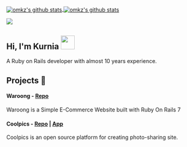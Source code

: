 <a href="https://github.com/omkz">
  <img align="center" src="https://github-readme-stats.vercel.app/api/top-langs/?username=omkz&theme=react&layout=compact" alt="omkz's github stats"/>
</a>

<a href="https://github.com/omkz">
 <img align="center" src="https://github-readme-stats.vercel.app/api?username=omkz&show_icons=true&theme=react&line_height=20" alt="omkz's github stats"/>
</a>

![](https://komarev.com/ghpvc/?username=omkz&style=flat-square)


## Hi, I'm Kurnia <img src="https://user-images.githubusercontent.com/10743728/100195412-e2ca3780-2f29-11eb-98b0-26af8496f704.gif" width="36px" /> 
A Ruby on Rails developer with almost 10 years experience.

## Projects 🎨 

#### Waroong - [Repo](https://github.com/omkz/waroong)

Waroong is a Simple E-Commerce Website built with Ruby On Rails 7

#### Coolpics - [Repo](https://github.com/omkz/coolpics) | [App](https://coolpics.herokuapp.com)

Coolpics is an open source platform for creating photo-sharing site.


